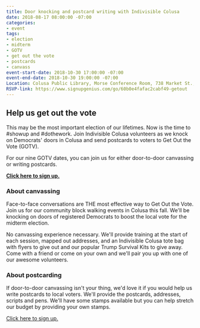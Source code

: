 ```yaml
---
title: Door knocking and postcard writing with Indivisible Colusa
date: 2018-08-17 08:00:00 -07:00
categories:
- event
tags:
- election
- midterm
- GOTV
- get out the vote
- postcards
- canvass
event-start-date: 2018-10-30 17:00:00 -07:00
event-end-date: 2018-10-30 19:00:00 -07:00
Location: Colusa Public Library, Morse Conference Room, 738 Market St., Colusa, CA
RSVP-link: https://www.signupgenius.com/go/60b0e4fafac2cabf49-getout
---
```


## Help us get out the vote
This may be the most important election of our lifetimes. Now is the time to #showup and #dothework. Join Indivisible Colusa volunteers as we knock on Democrats' doors in Colusa and send postcards to voters to Get Out the Vote (GOTV).

For our nine GOTV dates, you can join us for either door-to-door canvassing or writing postcards.

[**Click here to sign up.**](https://www.signupgenius.com/go/60b0e4fafac2cabf49-getout)

### About canvassing

Face-to-face conversations are THE most effective way to Get Out the Vote. Join us for our community block walking events in Colusa this fall. We'll be knocking on doors of registered Democrats to boost the local vote for the midterm election.

No canvassing experience necessary. We'll provide training at the start of each session, mapped out addresses, and an Indivisible Colusa tote bag with flyers to give out and our popular Trump Survival Kits to give away. Come with a friend or come on your own and we'll pair you up with one of our awesome volunteers.

### About postcarding

If door-to-door canvassing isn't your thing, we'd love it if you would help us write postcards to local voters. We'll provide the postcards, addresses, scripts and pens. We'll have some stamps available but you can help stretch our budget by providing your own stamps.

[Click here to sign up.](https://www.signupgenius.com/go/60b0e4fafac2cabf49-getout)